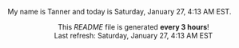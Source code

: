 My name is Tanner and today is Saturday, January 27, 4:13 AM EST.

<p align="center">This <i>README</i> file is generated <b>every 3 hours</b>!</br>Last refresh: Saturday, January 27, 4:13 AM EST<br /></p>
